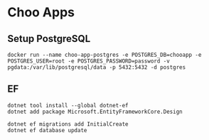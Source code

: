 # Choo Apps

## Setup PostgreSQL

```
docker run --name choo-app-postgres -e POSTGRES_DB=chooapp -e POSTGRES_USER=root -e POSTGRES_PASSWORD=password -v pgdata:/var/lib/postgresql/data -p 5432:5432 -d postgres
```

## EF

```
dotnet tool install --global dotnet-ef
dotnet add package Microsoft.EntityFrameworkCore.Design
```

```
dotnet ef migrations add InitialCreate
dotnet ef database update
```
